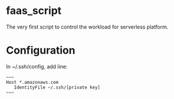 # faas_script
The very first script to control the workload for serverless platform.

# Configuration
In ~/.ssh/config, add line:

    ~~~
    Host *.amazonaws.com
	   IdentityFile ~/.ssh/[private key]
    ~~~
